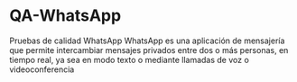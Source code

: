 # QA-WhatsApp
Pruebas de calidad WhatsApp
WhatsApp es una aplicación de mensajería que permite intercambiar mensajes privados entre dos o más personas, en tiempo real, ya sea en modo texto o mediante llamadas de voz o videoconferencia
